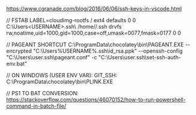 https://www.cgranade.com/blog/2016/06/06/ssh-keys-in-vscode.html

// FSTAB
LABEL=cloudimg-rootfs	/	 ext4	defaults	0 0
C:\Users\<USERNAME>\.ssh\ /home/<USERNAME>/.ssh drvfs rw,noatime,uid=1000,gid=1000,case=off,umask=0077,fmask=0177 0 0

// PAGEANT SHORTCUT
C:\ProgramData\chocolatey\bin\PAGEANT.EXE --encrypted "C:\Users\%USERNAME%\.ssh\id_rsa.ppk" --openssh-config "C:\Users\user\.ssh\pageant.conf" -c "C:\Users\user\.ssh\set-ssh-auth-env.bat"

// ON WINDOWS (USER ENV VAR): GIT_SSH: C:\ProgramData\chocolatey\bin\PLINK.EXE

// PS1 TO BAT CONVERSION: https://stackoverflow.com/questions/46070152/how-to-run-powershell-command-in-batch-file/